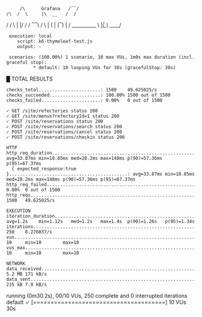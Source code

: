 
         /\      Grafana   /‾‾/  
    /\  /  \     |\  __   /  /   
   /  \/    \    | |/ /  /   ‾‾\ 
  /          \   |   (  |  (‾)  |
 / __________ \  |_|\_\  \_____/ 

     execution: local
        script: k6-thymeleaf-test.js
        output: -

     scenarios: (100.00%) 1 scenario, 10 max VUs, 1m0s max duration (incl. graceful stop):
              * default: 10 looping VUs for 30s (gracefulStop: 30s)



  █ TOTAL RESULTS

    checks_total.......................: 1500    49.625025/s
    checks_succeeded...................: 100.00% 1500 out of 1500
    checks_failed......................: 0.00%   0 out of 1500

    ✓ GET /site/refectories status 200
    ✓ GET /site/menus?refectoryId=1 status 200
    ✓ POST /site/reservations status 200
    ✓ POST /site/reservations/search status 200
    ✓ POST /site/reservations/cancel status 200
    ✓ POST /site/reservations/checkin status 200

    HTTP
    http_req_duration.......................................................: avg=33.87ms min=10.85ms med=28.2ms max=148ms p(90)=57.36ms p(95)=67.37ms
      { expected_response:true }............................................: avg=33.87ms min=10.85ms med=28.2ms max=148ms p(90)=57.36ms p(95)=67.37ms
    http_req_failed.........................................................: 0.00%  0 out of 1500
    http_reqs...............................................................: 1500   49.625025/s

    EXECUTION
    iteration_duration......................................................: avg=1.2s    min=1.12s   med=1.2s   max=1.4s  p(90)=1.26s   p(95)=1.34s
    iterations..............................................................: 250    8.270837/s
    vus.....................................................................: 10     min=10        max=10
    vus_max.................................................................: 10     min=10        max=10

    NETWORK
    data_received...........................................................: 5.2 MB 171 kB/s
    data_sent...............................................................: 235 kB 7.8 kB/s



                                                                                                                                                
running (0m30.2s), 00/10 VUs, 250 complete and 0 interrupted iterations                                                                         
default ✓ [======================================] 10 VUs  30s                             